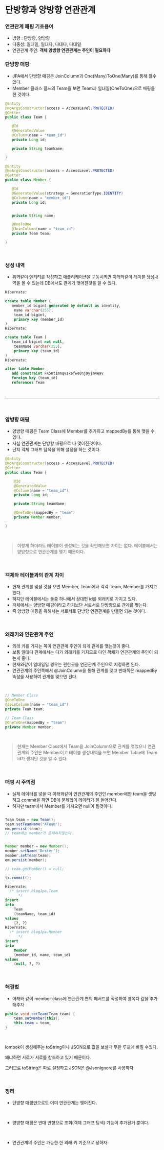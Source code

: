 # 단방향과 양방향 연관관계

### 연관관계 매핑 기초용어
- 방향 : 단방향, 양방향
- 다중성: 일대일, 일대다, 다대다, 다대일
- 연관관계 주인: **객체 양방향 연관관계는 주인이 필요하다**

### 단방향 매핑
- JPA에서 단방향 매핑은 JoinColumn과 One(Many)ToOne(Many)를 통해 할수 있다.
- Member 클래스 필드의 Team을 보면 Team과 일대일(OneToOne)으로 매핑을 한 것이다.


 ```JAVA
@Entity
@NoArgsConstructor(access = AccessLevel.PROTECTED)
@Getter
public class Team {

    @Id
    @GeneratedValue
    @Column(name = "team_id")
    private Long id;

    private String teamName;

}

@Entity
@NoArgsConstructor(access = AccessLevel.PROTECTED)
@Getter
public class Member {

    @Id
    @GeneratedValue(strategy = GenerationType.IDENTITY)
    @Column(name = "member_id")
    private Long id;


    private String name;

    @OneToOne
    @JoinColumn(name = "team_id")
    private Team team;

}
 ```

<br>

### 생성 내역
- 위와같이 엔티티를 작성하고 애플리케이션을 구동시키면 아래와같이 테이블 생성내역을 볼 수 있는데 DB에서도 관계가 맺어진것을 알 수 있다.

```sql
Hibernate:

create table Member (
   member_id bigint generated by default as identity,
    name varchar(255),
    team_id bigint,
    primary key (member_id)
)
Hibernate:

create table Team (
   team_id bigint not null,
    teamName varchar(255),
    primary key (team_id)
)
Hibernate:

alter table Member
   add constraint FK5nt1mnqvskefwe0nj9yjm4eav
   foreign key (team_id)
   references Team
```


<br>

---

<br>

### 양방향 매핑
- 양방향 매핑은 Team Class에 Member를 추가하고 mappedBy를 통해 맺을 수 있다.
- 사실 연관관계는 단방향 매핑으로 다 맺어진것이다.
- 단지 객체 그래프 탐색을 위해 설정을 하는 것이다.

```java
@Entity
@NoArgsConstructor(access = AccessLevel.PROTECTED)
@Getter
public class Team {

    @Id
    @GeneratedValue
    @Column(name = "team_id")
    private Long id;

    private String teamName;

    @OneToOne(mappedBy = "team")
    private Member member;

}
```

<br>

>이렇게 하더라도 테이블이 생성되는 것을 확인해보면 차이는 없다. 테이블에서는 양방향으로 연관관계를 맺기 때문이다.

<br>

### 객체와 테이블과의 관계 차이
- 현재 관계를 맺을 것을 보면 Member, Team에서 각각 Team, Member를 가지고 있다.
- 하지만 테이블에서는 둘중 하나에서 상대편 id를 외래키로 가지고 있다.
- 객체에서는 양방향 매핑이라고 하기보단 서로서로 단방향으로 관계를 맺는다.
- 즉 양방향 매핑을 위해서는 서로서로 단방향 연관관계를 만들면 되는 것이다.

<br>

### 왜래키와 연관관계 주인
- 외래 키를 가지는 쪽이 연관관계 주인이 되게 관계를 맺는것이 좋다.
- 보통 일대다 관계에서는 다가 외래키를 가지므로 다인 객체가 연관관계의 주인이 되는게 좋다.
- 현재와같이 일대일일 경우는 편한곳을 연관관계 주인으로 지정하면 된다.
- 연관관계의 주인쪽에서 @JoinColumn을 통해 관계를 맺고 반대쪽은 mappedBy 속성을 사용하여 관계를 맺으면 된다.

<br>

```JAVA
// Member Class
@OneToOne
@JoinColumn(name = "team_id")
private Team team;

// Team Class
@OneToOne(mappedBy = "team")
private Member member;
```

<br>

>현재는 Member Class에서 Team을 JoinColumn으로 관계를 맺었으니 연관관계의 주인은 Member이고 테이블 생성내역을 보면 Member Table에 Team Id가 생겨난 것을 알 수 있다.


<br>

### 매핑 시 주의점
- 실제 데이터를 넣을 때 아래와같이 연관관계의 주인인 member에만 team을 셋팅하고 commit을 하면 DB에 문제없이 데이터가 잘 들어간다.
- 하지만 team에서 Member를 가져오면 null이 될것이다.

```JAVA

Team team = new Team();
team.setTeamName("ATeam");
em.persist(team);  
// team에는 member가 존재하지않는다.


Member member = new Member();
member.setName("Dexter");
member.setTeam(team);
em.persist(member);

// team.getMember() = null;

tx.commit();
```

```sql
Hibernate:
  /* insert blogJpa.Team
      */
insert
into
    Team
    (teamName, team_id)
values
    (?, ?)
Hibernate:
  /* insert blogJpa.Member
      */
insert
into
    Member
    (member_id, name, team_id)
values
    (null, ?, ?)
```

<br>

### 해결법
- 아래와 같이 member class에 연관관계 편의 메서드를 작성하여 양쪽다 값을 추가 해주자

```JAVA
public void setTeam(Team team) {
    team.setMember(this);
    this.team = team;
}
```

<br>

lombok이 생성해주는 toString이나 JSON으로 값을 보낼때 무한 루프에 빠질 수있다.

왜냐하면 서로가 서로를 참조하고 있기 때문이다.

그러므로 toString은 따로 설정하고 JSON은 @JsonIgnore를 사용하자


<br>

### 정리
- 단방향 매핑만으로도 이미 연관관계는 맺어진다.

<br>

- 양방향 매핑은 반대 반향으로 조회(객체 그래프 탐색) 기능이 추가된거 뿐이다.

<br>

- 연관관계의 주인은 가능한 한 외래 키 기준으로 정하자

<br>
